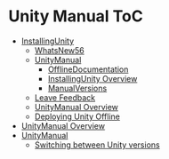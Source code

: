 Unity Manual ToC
================
 - [InstallingUnity]()
	 - [WhatsNew56](WhatsNew56.md)
	 - [UnityManual]()
		 - [OfflineDocumentation](OfflineDocumentation.md)
		 - [InstallingUnity Overview](InstallingUnity.md)
		 - [ManualVersions](ManualVersions.md)
	 - [Leave Feedback](LeaveFeedback.md)
	 - [UnityManual Overview](UnityManual_1.md)
	 - [Deploying Unity Offline](DeployingUnityOffline.md)
 - [UnityManual Overview](UnityManual.md)
 - [UnityManual]()
	 - [Switching between Unity versions](SwitchingDocumentationVersions.md)

